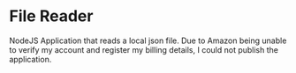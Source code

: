 # File Reader
 NodeJS Application that reads a local json file. Due to Amazon being unable to verify my account and register my billing details, I could not publish the application. 
 
